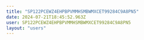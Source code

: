 ```yaml
---
title: "SP122PCEWZ4EHPBPVMMHSMBWMXCET99284C9A8PN5"
date: 2024-07-21T18:45:52.963Z
user: SP122PCEWZ4EHPBPVMMHSMBWMXCET99284C9A8PN5
layout: "users"
---
```

    